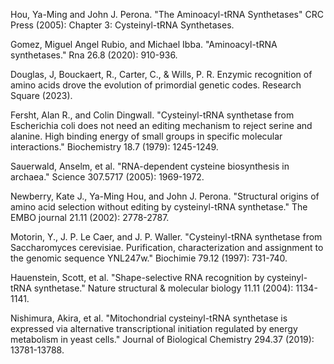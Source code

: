 
Hou, Ya-Ming and John J. Perona. "The Aminoacyl-tRNA Synthetases" CRC Press (2005): Chapter 3: Cysteinyl-tRNA Synthetases.



Gomez, Miguel Angel Rubio, and Michael Ibba. "Aminoacyl-tRNA synthetases." Rna 26.8 (2020): 910-936.



Douglas, J, Bouckaert, R., Carter, C., & Wills, P. R. Enzymic recognition of amino acids drove the evolution of primordial genetic codes. Research Square (2023).



Fersht, Alan R., and Colin Dingwall. "Cysteinyl-tRNA synthetase from Escherichia coli does not need an editing mechanism to reject serine and alanine. High binding energy of small groups in specific molecular interactions." Biochemistry 18.7 (1979): 1245-1249.




Sauerwald, Anselm, et al. "RNA-dependent cysteine biosynthesis in archaea." Science 307.5717 (2005): 1969-1972.




Newberry, Kate J., Ya-Ming Hou, and John J. Perona. "Structural origins of amino acid selection without editing by cysteinyl-tRNA synthetase." The EMBO journal 21.11 (2002): 2778-2787.



Motorin, Y., J. P. Le Caer, and J. P. Waller. "Cysteinyl-tRNA synthetase from Saccharomyces cerevisiae. Purification, characterization and assignment to the genomic sequence YNL247w." Biochimie 79.12 (1997): 731-740.



Hauenstein, Scott, et al. "Shape-selective RNA recognition by cysteinyl-tRNA synthetase." Nature structural & molecular biology 11.11 (2004): 1134-1141.



Nishimura, Akira, et al. "Mitochondrial cysteinyl-tRNA synthetase is expressed via alternative transcriptional initiation regulated by energy metabolism in yeast cells." Journal of Biological Chemistry 294.37 (2019): 13781-13788.
